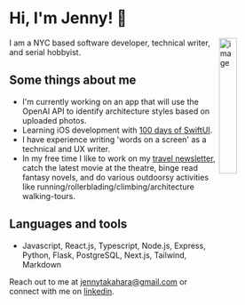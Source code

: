 # Hi, I'm Jenny! 👋

<img align="right" src="https://media.giphy.com/media/lzz3B3xLZluuY/giphy-downsized-large.gif" alt="image" width="25%" height="auto">

I am a NYC based software developer, technical writer, and serial hobbyist.

## Some things about me

- I'm currently working on an app that will use the OpenAI API to identify architecture styles based on uploaded photos.
- Learning iOS development with [100 days of SwiftUI](https://www.hackingwithswift.com/100/swiftui).
- I have experience writing 'words on a screen' as a technical and UX writer.
- In my free time I like to work on my [travel newsletter](https://awellplacedlog.substack.com/), catch the latest movie at the theatre, binge read fantasy novels, and do various outdoorsy activities like running/rollerblading/climbing/architecture walking-tours.

## Languages and tools

- Javascript, React.js, Typescript, Node.js, Express, Python, Flask, PostgreSQL, Next.js, Tailwind, Markdown

Reach out to me at jennytakahara@gmail.com or connect with me on [linkedin](https://www.linkedin.com/in/ehime-takahara/).

